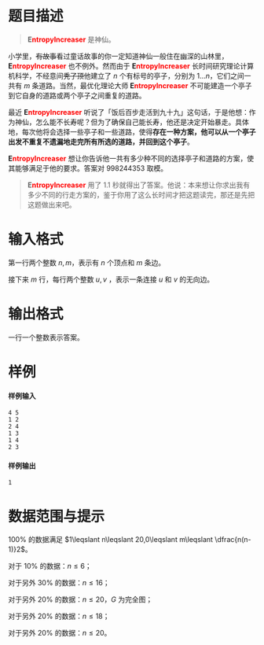 
# 题目描述

> <span style="font-weight:bold">E<span style="color:red">ntropyIncreaser</span></span> 是神仙。

小学里，~~有故事~~看过童话故事的你一定知道神仙一般住在幽深的山林里，<span style="font-weight:bold">E<span style="color:red">ntropyIncreaser</span></span> 也不例外。然而由于 <span style="font-weight:bold">E<span style="color:red">ntropyIncreaser</span></span> 长时间研究理论计算机科学，不经意间~~秃了顶~~他建立了 $n$ 个有标号的亭子，分别为 $1\ldots n$，它们之间一共有 $m$ 条道路。当然，最优化理论大师 <span style="font-weight:bold">E<span style="color:red">ntropyIncreaser</span></span> 不可能建造一个亭子到它自身的道路或两个亭子之间重复的道路。

最近 <span style="font-weight:bold">E<span style="color:red">ntropyIncreaser</span></span> 听说了「饭后百步走活到九十九」这句话，于是他想：作为神仙，怎么能不长寿呢？但为了确保自己能长寿，他还是决定开始暴走。具体地，每次他将会选择一些亭子和一些道路，使得**存在一种方案，他可以从一个亭子出发不重复不遗漏地走完所有所选的道路，并回到这个亭子**。

<span style="font-weight:bold">E<span style="color:red">ntropyIncreaser</span></span> 想让你告诉他一共有多少种不同的选择亭子和道路的方案，使其能够满足于他的要求。答案对 $998244353$ 取模。

> <span style="font-weight:bold">E<span style="color:red">ntropyIncreaser</span></span> 用了 $1.1$ 秒就得出了答案。他说：本来想让你求出我有多少不同的行走方案的，鉴于你用了这么长时间才把这题读完，那还是先把这题做出来吧。


# 输入格式

第一行两个整数 $n,m$，表示有 $n$ 个顶点和 $m$ 条边。

接下来 $m$ 行，每行两个整数 $u,v$ ，表示一条连接 $u$ 和 $v$ 的无向边。

# 输出格式

一行一个整数表示答案。

# 样例

#### 样例输入
```plain
4 5
1 2
2 4
1 3
1 4
2 3
```

#### 样例输出
```plain
1
```

# 数据范围与提示

$100\%$ 的数据满足 $1\leqslant n\leqslant 20,0\leqslant m\leqslant \dfrac{n(n-1)}2$。

对于 $10\%$ 的数据：$n\leqslant 6$；

对于另外 $30\%$ 的数据：$n\leqslant 16$；

对于另外 $20\%$ 的数据：$n\leqslant 20$，$G$ 为完全图；

对于另外 $20\%$ 的数据：$n\leqslant 18$；

对于另外 $20\%$ 的数据：$n\leqslant 20$。

